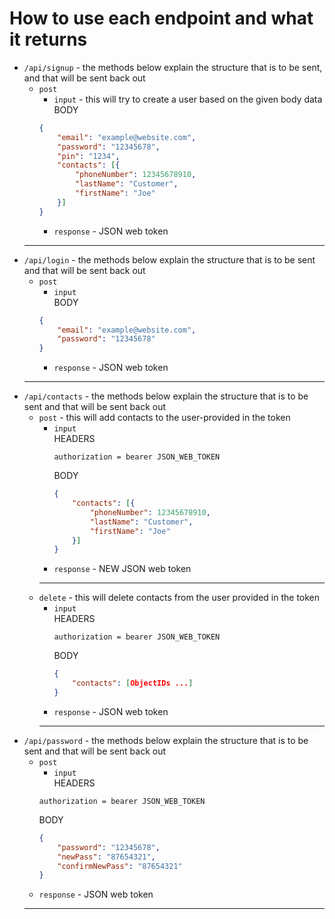 # How to use each endpoint and what it returns

- `/api/signup` - the methods below explain the structure that is to be sent, and that will be sent back out
    - `post`
        - `input` - this will try to create a user based on the given body data <br>
        BODY
        ```JSON
        {
            "email": "example@website.com",
            "password": "12345678",
            "pin": "1234",
            "contacts": [{
                "phoneNumber": 12345678910,
                "lastName": "Customer",
                "firstName": "Joe"
            }]
        }
        ```
        - `response` - JSON web token <br>
    <hr>
- `/api/login` - the methods below explain the structure that is to be sent and that will be sent back out
    - `post`
        - `input`<br>
        BODY
        ```JSON
        {
            "email": "example@website.com",
            "password": "12345678"
        }
        ```
        - `response` - JSON web token <br>
    <hr>
- `/api/contacts` - the methods below explain the structure that is to be sent and that will be sent back out
  - `post` - this will add contacts to the user-provided in the token
    - `input` <br>
      HEADERS
      ```
      authorization = bearer JSON_WEB_TOKEN
      ```
      BODY
      ```JSON
      {
          "contacts": [{
              "phoneNumber": 12345678910,
              "lastName": "Customer",
              "firstName": "Joe"
          }]
      }
      ```
    - `response` - NEW JSON web token <br>
    <hr>
  - `delete` - this will delete contacts from the user provided in the token
    - `input` <br>
      HEADERS
      ```
      authorization = bearer JSON_WEB_TOKEN
      ```
      BODY
      ```JSON
      {
          "contacts": [ObjectIDs ...]
      }
      ```
    - `response` - JSON web token <br>
    <hr>
- `/api/password` - the methods below explain the structure that is to be sent and that will be sent back out
    - `post`
        - `input`<br>
      HEADERS
      ```
      authorization = bearer JSON_WEB_TOKEN
      ```
      BODY
      ```JSON
      {
          "password": "12345678",
          "newPass": "87654321",
          "confirmNewPass": "87654321"
      }
      ```
    - `response` - JSON web token <br>
    <hr>